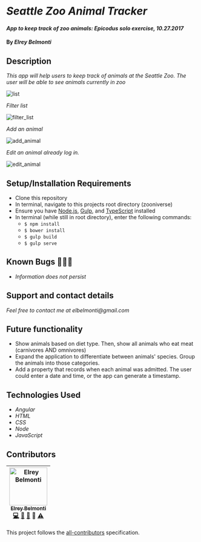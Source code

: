 # _Seattle Zoo Animal Tracker_

#### _App to keep track of zoo animals: Epicodus solo exercise, 10.27.2017_

#### By _**Elrey Belmonti**_

## Description

_This app will help users to keep track of animals at the Seattle Zoo._
_The user will be able to see animals currently in zoo_

![list](https://user-images.githubusercontent.com/20192033/32138093-09a1861a-bbe2-11e7-9ccd-c4e5086e3100.png)

_Filter list_

![filter_list](https://user-images.githubusercontent.com/20192033/32138091-fd5832be-bbe1-11e7-9174-1cda751e9c75.png)

_Add an animal_

![add_animal](https://user-images.githubusercontent.com/20192033/32138087-eadab274-bbe1-11e7-914f-012b51d75f6a.png)

_Edit an animal already log in._

![edit_animal](https://user-images.githubusercontent.com/20192033/32138089-f2167eb0-bbe1-11e7-8bfc-37fce3b3edee.png)

## Setup/Installation Requirements

* Clone this repository
* In terminal, navigate to this projects root directory (zooniverse)
* Ensure you have [Node.js](https://nodejs.org/en/), [Gulp](https://gulpjs.com), and [TypeScript](https://www.typescriptlang.org) installed
* In terminal (while still in root directory), enter the following commands:
  * ``` $ npm install ```
  * ``` $ bower install ```
  * ``` $ gulp build ```
  * ``` $ gulp serve ```

## Known Bugs 🐛🐛🐛

* _Information does not persist_

## Support and contact details

_Feel free to contact me at elbelmonti@gmail.com_

## Future functionality
* Show animals based on diet type. Then, show all animals who eat meat (carnivores AND omnivores)
* Expand the application to differentiate between animals' species. Group the animals into those categories.
* Add a property that records when each animal was admitted. The user could enter a date and time, or the app can generate a timestamp.


## Technologies Used

* _Angular_
* _HTML_
* _CSS_
* _Node_
* _JavaScript_

## Contributors

<!-- Contributors START
Elrey_Belmonti ElreyB https://github.com/ElreyB code doc bug design tests
Contributors END -->
<!-- Contributors table START -->
| <img src="https://avatars.githubusercontent.com/ElreyB?s=100" width="100" alt="Elrey Belmonti" /><br />[<sub>Elrey Belmonti</sub>](https://github.com/ElreyB)<br />[💻](https://github.com/ElreyB/word-definer/commits?author=ElreyB) [📖](https://github.com/ElreyB/word-definer/commits?author=ElreyB) [🐛](https://github.com/ElreyB/word-definer/issues?q=author%3AElreyB) 🎨 [⚠️](https://github.com/ElreyB/word-definer/commits?author=ElreyB) |
| :---: |
<!-- Contributors table END -->
This project follows the [all-contributors](https://github.com/kentcdodds/all-contributors) specification.
